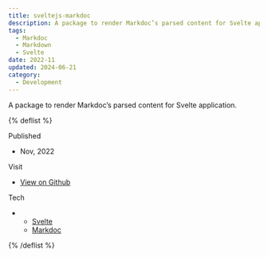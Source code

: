 ```yaml
---
title: sveltejs-markdoc
description: A package to render Markdoc’s parsed content for Svelte application.
tags:
  - Markdoc
  - Markdown
  - Svelte
date: 2022-11
updated: 2024-06-21
category:
  - Development
---
```


A package to render Markdoc’s parsed content for Svelte application.

{% deflist %}

Published

- Nov, 2022

Visit

- [View on Github](https://github.com/yuchengkuo/sveltejs-markdoc)

Tech

- - [Svelte](https://svelte.dev)
  - [Markdoc](https://markdoc.dev)

{% /deflist %}
